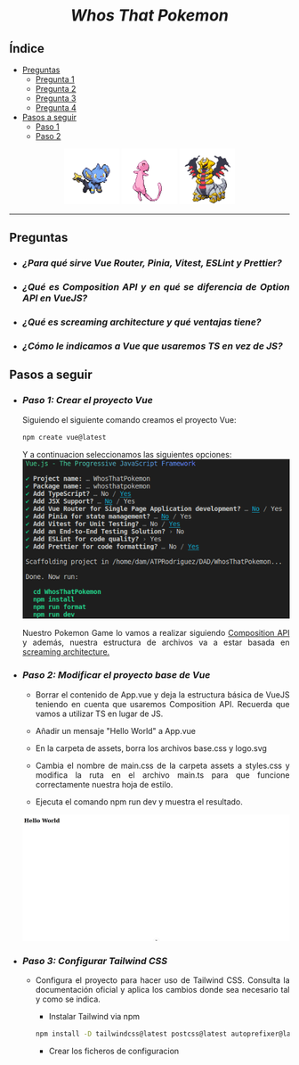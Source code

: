 <div align="center">

# ***_Whos That Pokemon_***

</div>

<div align="justify">

## **Índice**
- [Preguntas](#preguntas)
  - [Pregunta 1](#p1)
  - [Pregunta 2](#p2)
  - [Pregunta 3](#p3)
  - [Pregunta 4](#p4)
- [Pasos a seguir](#pasos)
  - [Paso 1](#1)
  - [Paso 2](#2)

<div align="center">
<img src="./img/Shinx_sprite.gif" width="100" height="100" />   
<img src="./img/mew_sprite.gif" width="100" height="100" /> 
<img src="./img/giratina_sprite.gif" width="100" height="100" />     
</div>

___

## **Preguntas** <a name="preguntas"></a>
- ### *¿Para qué sirve Vue Router, Pinia, Vitest, ESLint y Prettier?* <a name="p1"></a>
- ### *¿Qué es Composition API y en qué se diferencia de Option API en VueJS?* <a name="p2"></a>
- ### *¿Qué es screaming architecture y qué ventajas tiene?* <a name="p3"></a>

- ### *¿Cómo le indicamos a Vue que usaremos TS en vez de JS?*<a name="p4"></a>

## **Pasos a seguir** <a name="pasos"></a>
  - ### *Paso 1: Crear el proyecto Vue* <a name="1"></a>
    Siguiendo el siguiente comando creamos el proyecto Vue:
    ```bash
    npm create vue@latest
    ```
    Y a continuacion seleccionamos las siguientes opciones:  
    <img src="./img/paso1.png" alt="Paso1.png"/>

    Nuestro Pokemon Game lo vamos a realizar siguiendo [Composition API](#p2) y además, nuestra estructura de archivos va a estar basada en [screaming architecture.](#p3)

 - ### *Paso 2: Modificar el proyecto base de Vue* <a name="2"></a>
    - Borrar el contenido de App.vue y deja la estructura básica de VueJS teniendo en cuenta que usaremos Composition API. Recuerda que vamos a utilizar TS en lugar de JS.

    - Añadir un mensaje "Hello World" a App.vue

    - En la carpeta de assets, borra los archivos base.css y logo.svg

    - Cambia el nombre de main.css de la carpeta assets a styles.css y modifica la ruta en el archivo main.ts para que funcione correctamente nuestra hoja de estilo.

    - Ejecuta el comando npm run dev y muestra el resultado.
    <img src="./img/paso2.png" alt="Paso2.png"/>
 
 - ### *Paso 3: Configurar Tailwind CSS*
    - Configura el proyecto para hacer uso de Tailwind CSS. Consulta la documentación oficial y aplica los cambios donde sea necesario tal y como se indica. 

        - Instalar Tailwind via npm
        ```bash
        npm install -D tailwindcss@latest postcss@latest autoprefixer@latest
        ```

        - Crear los ficheros de configuracion

</div>